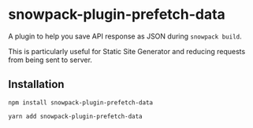 # snowpack-plugin-prefetch-data

A plugin to help you save API response as JSON during `snowpack build`.

This is particularly useful for Static Site Generator and reducing requests from being sent to server.

## Installation

```
npm install snowpack-plugin-prefetch-data
```

```
yarn add snowpack-plugin-prefetch-data
```
